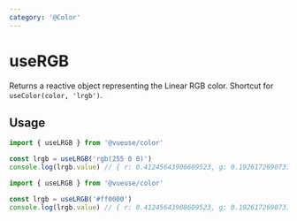 ```yaml
---
category: '@Color'
---
```


# useRGB

Returns a reactive object representing the Linear RGB color. Shortcut for `useColor(color, 'lrgb')`.

## Usage

```ts
import { useLRGB } from '@vueuse/color'

const lrgb = useLRGB('rgb(255 0 0)')
console.log(lrgb.value) // { r: 0.41245643908609523, g: 0.192617269073754, b: 0.0193339 }
```

```ts
import { useLRGB } from '@vueuse/color'

const lrgb = useLRGB('#ff0000')
console.log(lrgb.value) // { r: 0.41245643908609523, g: 0.192617269073754, b: 0.0193339 }
```
